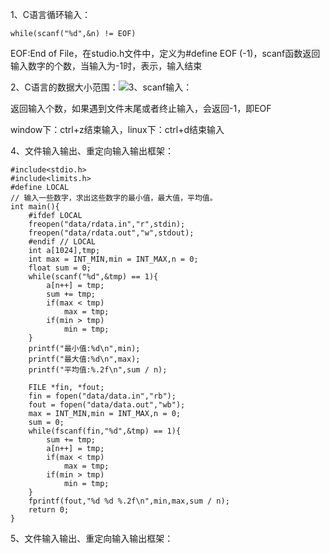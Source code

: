 1、C语言循环输入：

```
while(scanf("%d",&n) != EOF)
```

EOF:End of File，在studio.h文件中，定义为\#define EOF \(-1\)，scanf函数返回输入数字的个数，当输入为-1时，表示，输入结束

2、C语言的数据大小范围：![](https://img2018.cnblogs.com/blog/1764291/201908/1764291-20190809103400157-922796731.png)3、scanf输入：

返回输入个数，如果遇到文件末尾或者终止输入，会返回-1，即EOF

window下：ctrl+z结束输入，linux下：ctrl+d结束输入

4、文件输入输出、重定向输入输出框架：

```
#include<stdio.h>
#include<limits.h>
#define LOCAL
// 输入一些数字，求出这些数字的最小值，最大值，平均值。
int main(){
    #ifdef LOCAL
    freopen("data/rdata.in","r",stdin);
    freopen("data/rdata.out","w",stdout);
    #endif // LOCAL
    int a[1024],tmp;
    int max = INT_MIN,min = INT_MAX,n = 0;
    float sum = 0;
    while(scanf("%d",&tmp) == 1){
        a[n++] = tmp;
        sum += tmp;
        if(max < tmp)
            max = tmp;
        if(min > tmp)
            min = tmp;
    }
    printf("最小值:%d\n",min);
    printf("最大值:%d\n",max);
    printf("平均值:%.2f\n",sum / n);

    FILE *fin, *fout;
    fin = fopen("data/data.in","rb");
    fout = fopen("data/data.out","wb");
    max = INT_MIN,min = INT_MAX,n = 0;
    sum = 0;
    while(fscanf(fin,"%d",&tmp) == 1){
        sum += tmp;
        a[n++] = tmp;
        if(max < tmp)
            max = tmp;
        if(min > tmp)
            min = tmp;
    }
    fprintf(fout,"%d %d %.2f\n",min,max,sum / n);
    return 0;
}
```

5、文件输入输出、重定向输入输出框架：



